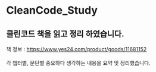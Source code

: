 # CleanCode_Study

클린코드 책을 읽고 정리 하였습니다.
---

책 정보 : https://www.yes24.com/product/goods/11681152<br>   
각 챕터별, 문단별 중요하다 생각하는 내용을 요약 및 정리했습니다.
